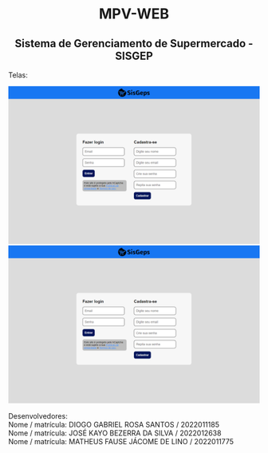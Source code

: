 <h1 align="center"> MPV-WEB </h1>
<h2 align="center"> Sistema de Gerenciamento de Supermercado - SISGEP </h2>

Telas: <br>

![Login](img/Login.png)<br>
<img src="/img/Login.png" height=""/>

Desenvolvedores: <br>
Nome / matrícula: DIOGO GABRIEL ROSA SANTOS / 2022011185 <br>
Nome / matrícula: JOSÉ KAYO BEZERRA DA SILVA / 2022012638 <br>
Nome / matrícula: MATHEUS FAUSE JÁCOME DE LINO / 2022011775  
